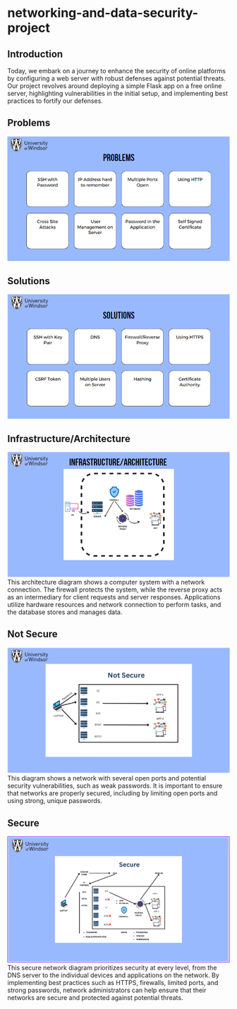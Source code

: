 # networking-and-data-security-project
## Introduction
Today, we embark on a journey to enhance the security of online platforms by configuring a web server with robust defenses against potential threats. Our project revolves around deploying a simple Flask app on a free online server, highlighting vulnerabilities in the initial setup, and implementing best practices to fortify our defenses.
## Problems
![image](https://github.com/Umer-Mahmood-Khan/Configuration-of-a-Secure-Web-Server/blob/main/Diagrams/Problems.png)
## Solutions
![image](https://github.com/Umer-Mahmood-Khan/Configuration-of-a-Secure-Web-Server/blob/main/Diagrams/Solutions.png)
## Infrastructure/Architecture
![image](https://github.com/Umer-Mahmood-Khan/Configuration-of-a-Secure-Web-Server/blob/main/Diagrams/infrastructure.png)
<br>This architecture diagram shows a computer system with a network connection. The firewall protects the system, while the reverse proxy acts as an intermediary for client requests and server responses. Applications utilize hardware resources and network connection to perform tasks, and the database stores and manages data.
## Not Secure
![image](https://github.com/Umer-Mahmood-Khan/Configuration-of-a-Secure-Web-Server/blob/main/Diagrams/SECURE.png)
<br>This diagram shows a network with several open ports and potential security vulnerabilities, such as weak passwords. It is important to ensure that networks are properly secured, including by limiting open ports and using strong, unique passwords.
## Secure
![image](https://github.com/Umer-Mahmood-Khan/Configuration-of-a-Secure-Web-Server/blob/main/Diagrams/secured.png)
<br>This secure network diagram prioritizes security at every level, from the DNS server to the individual devices and applications on the network. By implementing best practices such as HTTPS, firewalls, limited ports, and strong passwords, network administrators can help ensure that their networks are secure and protected against potential threats.
